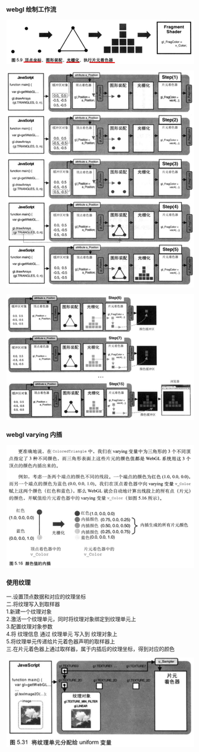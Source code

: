 ### webgl 绘制工作流
![draw-0](./assets/draw-pipeline0.png)

![draw-1](./assets/draw-pipeline1.png)

![draw-2](./assets/draw-pipeline2.png)

### webgl varying 内插
![varying](./assets/varying.png)

### 使用纹理
一.设置顶点数据和对应的纹理坐标  
二.将纹理写入到取样器  
1.新建一个纹理对象  
2.激活一个纹理单元，同时将纹理对象绑定到纹理单元上  
3.配置纹理对象参数  
4.将 纹理信息 通过 纹理单元 写入到 纹理对象上  
5.将纹理单元传递给片元着色器声明的取样器上  
三.在片元着色器上通过取样器，属于内插后的纹理坐标，得到对应的颜色  

![texture](./assets/use-texture.png)